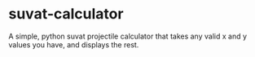 # suvat-calculator
A simple, python suvat projectile calculator that takes any valid x and y values you have, and displays the rest.
